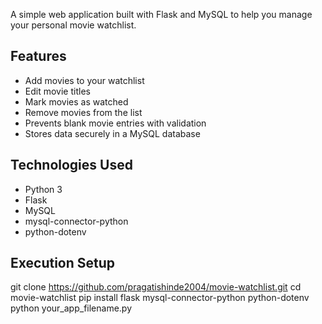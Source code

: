 A simple web application built with Flask and MySQL to help you manage your personal movie watchlist.

## Features

- Add movies to your watchlist
- Edit movie titles
- Mark movies as watched
- Remove movies from the list
- Prevents blank movie entries with validation
- Stores data securely in a MySQL database

## Technologies Used

- Python 3
- Flask
- MySQL
- mysql-connector-python
- python-dotenv

## Execution Setup

git clone https://github.com/pragatishinde2004/movie-watchlist.git
cd movie-watchlist
pip install flask mysql-connector-python python-dotenv
python your_app_filename.py